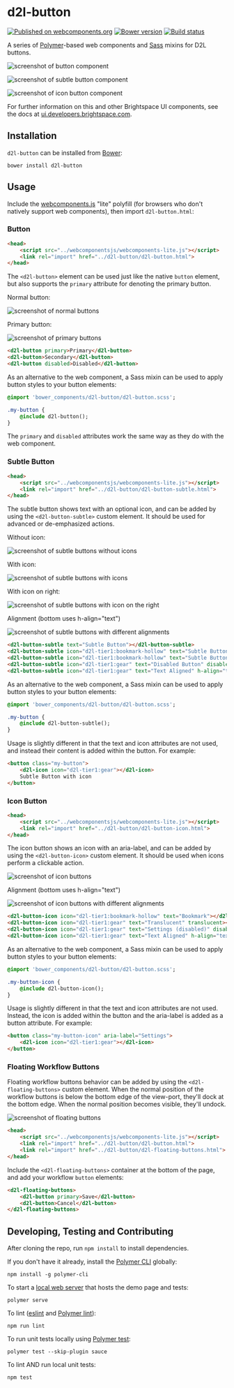 # d2l-button
[![Published on webcomponents.org](https://img.shields.io/badge/webcomponents.org-published-blue.svg)](https://www.webcomponents.org/element/BrightspaceUI/button)
[![Bower version][bower-image]][bower-url]
[![Build status][ci-image]][ci-url]

A series of [Polymer](https://www.polymer-project.org/1.0/)-based web components and [Sass](http://sass-lang.com/) mixins for D2L buttons.

![screenshot of button component](/screenshots/regular-buttons.png?raw=true)

![screenshot of subtle button component](/screenshots/subtle-buttons.png?raw=true)

![screenshot of icon button component](/screenshots/icon-buttons.png?raw=true)

For further information on this and other Brightspace UI components, see the docs at [ui.developers.brightspace.com](http://ui.developers.brightspace.com/).

## Installation

`d2l-button` can be installed from [Bower][bower-url]:
```shell
bower install d2l-button
```

## Usage

Include the [webcomponents.js](http://webcomponents.org/polyfills/) "lite" polyfill (for browsers who don't natively support web components), then import `d2l-button.html`:

### Button

```html
<head>
	<script src="../webcomponentsjs/webcomponents-lite.js"></script>
	<link rel="import" href="../d2l-button/d2l-button.html">
</head>
```

The `<d2l-button>` element can be used just like the native `button` element, but also supports the `primary` attribute for denoting the primary button.

Normal button:

![screenshot of normal buttons](/screenshots/button.png?raw=true)

Primary button:

![screenshot of primary buttons](/screenshots/button-primary.png?raw=true)

<!---
```
<custom-element-demo>
  <template>
    <script src="../webcomponentsjs/webcomponents-lite.js"></script>
    <link rel="import" href="../d2l-typography/d2l-typography.html">
    <link rel="import" href="d2l-button.html">
    <custom-style include="d2l-typography">
      <style is="custom-style" include="d2l-typography"></style>
    </custom-style>
    <style>
      html {
        font-size: 20px;
        font-family: 'Lato', 'Lucida Sans Unicode', 'Lucida Grande', sans-serif;
      }
    </style>
    <next-code-block></next-code-block>
  </template>
</custom-element-demo>
```
-->
```html
<d2l-button primary>Primary</d2l-button>
<d2l-button>Secondary</d2l-button>
<d2l-button disabled>Disabled</d2l-button>
```

As an alternative to the web component, a Sass mixin can be used to apply button styles to your button elements:

```sass
@import 'bower_components/d2l-button/d2l-button.scss';

.my-button {
	@include d2l-button();
}
```

The `primary` and `disabled` attributes work the same way as they do with the web component.

### Subtle Button

```html
<head>
	<script src="../webcomponentsjs/webcomponents-lite.js"></script>
	<link rel="import" href="../d2l-button/d2l-button-subtle.html">
</head>
```

The subtle button shows text with an optional icon, and can be added by using the `<d2l-button-subtle>` custom element. It should be used for advanced or de-emphasized actions.

Without icon:

![screenshot of subtle buttons without icons](/screenshots/button-subtle.png?raw=true)

With icon:

![screenshot of subtle buttons with icons](/screenshots/button-subtle-icons.png?raw=true)

With icon on right:

![screenshot of subtle buttons with icon on the right](/screenshots/button-subtle-icons-right.png?raw=true)

Alignment (bottom uses h-align="text")

![screenshot of subtle buttons with different alignments](/screenshots/button-subtle-align.png?raw=true)

<!---
```
<custom-element-demo>
  <template>
    <script src="../webcomponentsjs/webcomponents-lite.js"></script>
    <link rel="import" href="../d2l-typography/d2l-typography.html">
    <link rel="import" href="d2l-button-subtle.html">
    <custom-style include="d2l-typography">
      <style is="custom-style" include="d2l-typography"></style>
    </custom-style>
    <style>
      html {
        font-size: 20px;
        font-family: 'Lato', 'Lucida Sans Unicode', 'Lucida Grande', sans-serif;
      }
    </style>
    <next-code-block></next-code-block>
  </template>
</custom-element-demo>
```
-->
```html
<d2l-button-subtle text="Subtle Button"></d2l-button-subtle>
<d2l-button-subtle icon="d2l-tier1:bookmark-hollow" text="Subtle Button with Icon"></d2l-button-subtle>
<d2l-button-subtle icon="d2l-tier1:bookmark-hollow" text="Subtle Button with Right Icon" icon-right></d2l-button-subtle>
<d2l-button-subtle icon="d2l-tier1:gear" text="Disabled Button" disabled></d2l-button-subtle>
<d2l-button-subtle icon="d2l-tier1:gear" text="Text Aligned" h-align="text"></d2l-button-subtle>
```

As an alternative to the web component, a Sass mixin can be used to apply button styles to your button elements:

```sass
@import 'bower_components/d2l-button/d2l-button.scss';

.my-button {
	@include d2l-button-subtle();
}
```

Usage is slightly different in that the text and icon attributes are not used, and instead their content is added within the button. For example:
```html
<button class="my-button">
	<d2l-icon icon="d2l-tier1:gear"></d2l-icon>
	Subtle Button with icon
</button>
```

### Icon Button

```html
<head>
	<script src="../webcomponentsjs/webcomponents-lite.js"></script>
	<link rel="import" href="../d2l-button/d2l-button-icon.html">
</head>
```

The icon button shows an icon with an aria-label, and can be added by using the `<d2l-button-icon>` custom element. It should be used when icons perform a clickable action.

![screenshot of icon buttons](/screenshots/button-icon.png?raw=true)

Alignment (bottom uses h-align="text")

![screenshot of icon buttons with different alignments](/screenshots/button-icon-align.png?raw=true)

<!---
```
<custom-element-demo>
  <template>
    <script src="../webcomponentsjs/webcomponents-lite.js"></script>
    <link rel="import" href="../d2l-typography/d2l-typography.html">
    <link rel="import" href="d2l-button-icon.html">
    <custom-style include="d2l-typography">
      <style is="custom-style" include="d2l-typography"></style>
    </custom-style>
    <style>
      html {
        font-size: 20px;
        font-family: 'Lato', 'Lucida Sans Unicode', 'Lucida Grande', sans-serif;
      }
    </style>
    <next-code-block></next-code-block>
  </template>
</custom-element-demo>
```
-->
```html
<d2l-button-icon icon="d2l-tier1:bookmark-hollow" text="Bookmark"></d2l-button-icon>
<d2l-button-icon icon="d2l-tier1:gear" text="Translucent" translucent></d2l-button-icon>
<d2l-button-icon icon="d2l-tier1:gear" text="Settings (disabled)" disabled></d2l-button-icon>
<d2l-button-icon icon="d2l-tier1:gear" text="Text Aligned" h-align="text"></d2l-button-icon>
```

As an alternative to the web component, a Sass mixin can be used to apply button styles to your button elements:

```sass
@import 'bower_components/d2l-button/d2l-button.scss';

.my-button-icon {
	@include d2l-button-icon();
}
```

Usage is slightly different in that the text and icon attributes are not used. Instead, the icon is added within the button and the aria-label is added as a button attribute. For example:
```html
<button class="my-button-icon" aria-label="Settings">
	<d2l-icon icon="d2l-tier1:gear"></d2l-icon>
</button>
```

### Floating Workflow Buttons

Floating workflow buttons behavior can be added by using the `<d2l-floating-buttons>` custom element.  When the normal position of the workflow buttons is below the bottom edge of the view-port, they'll dock at the bottom edge.  When the normal position becomes visible, they'll undock.

![screenshot of floating buttons](/screenshots/floating-buttons.gif?raw=true)

```html
<head>
	<script src="../webcomponentsjs/webcomponents-lite.js"></script>
	<link rel="import" href="../d2l-button/d2l-button.html">
	<link rel="import" href="../d2l-button/d2l-floating-buttons.html">
</head>
```

Include the `<d2l-floating-buttons>` container at the bottom of the page, and add your workflow `button` elements:

```html
<d2l-floating-buttons>
	<d2l-button primary>Save</d2l-button>
	<d2l-button>Cancel</d2l-button>
</d2l-floating-buttons>
```

## Developing, Testing and Contributing

After cloning the repo, run `npm install` to install dependencies.

If you don't have it already, install the [Polymer CLI](https://www.polymer-project.org/2.0/docs/tools/polymer-cli) globally:

```shell
npm install -g polymer-cli
```

To start a [local web server](https://www.polymer-project.org/2.0/docs/tools/polymer-cli-commands#serve) that hosts the demo page and tests:

```shell
polymer serve
```

To lint ([eslint](http://eslint.org/) and [Polymer lint](https://www.polymer-project.org/2.0/docs/tools/polymer-cli-commands#lint)):

```shell
npm run lint
```

To run unit tests locally using [Polymer test](https://www.polymer-project.org/2.0/docs/tools/polymer-cli-commands#tests):

```shell
polymer test --skip-plugin sauce
```

To lint AND run local unit tests:

```shell
npm test
```

[bower-url]: http://bower.io/search/?q=d2l-button
[bower-image]: https://badge.fury.io/bo/d2l-button.svg
[ci-url]: https://travis-ci.org/BrightspaceUI/button
[ci-image]: https://travis-ci.org/BrightspaceUI/button.svg?branch=master

